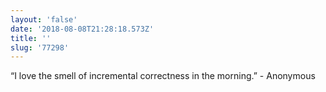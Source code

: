 ```yaml
---
layout: 'false'
date: '2018-08-08T21:28:18.573Z'
title: ''
slug: '77298'
---
```

“I love the smell of incremental correctness in the morning.” - Anonymous
